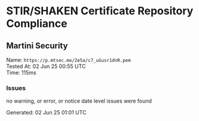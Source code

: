 # STIR/SHAKEN Certificate Repository Compliance

## Martini Security

Name: `https://p.mtsec.me/2e5a/c7_uGusr1dnR.pem`\
Tested At: 02 Jun 25 00:55 UTC\
Time: 115ms

### Issues

no warning, or error, or notice date level issues were found

Generated: 02 Jun 25 01:01 UTC